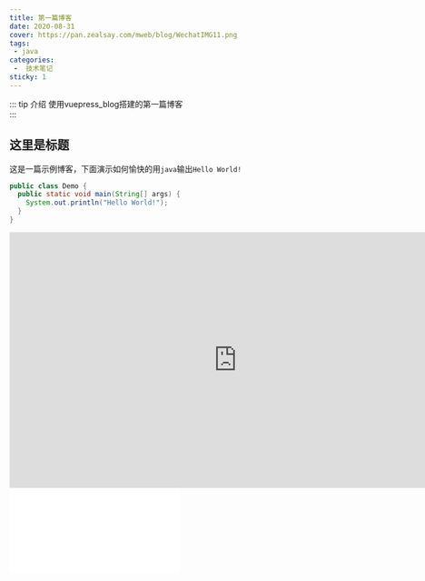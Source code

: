 ```yaml
---
title: 第一篇博客
date: 2020-08-31
cover: https://pan.zealsay.com/mweb/blog/WechatIMG11.png
tags:
 - java
categories:
 -  技术笔记
sticky: 1
---
```


::: tip 介绍
使用vuepress_blog搭建的第一篇博客<br>
:::

<!-- more -->


## 这里是标题

这是一篇示例博客，下面演示如何愉快的用`java`输出`Hello World!`


```java
public class Demo {
  public static void main(String[] args) {
    System.out.println("Hello World!");
  }
}	
```

<iframe 
    width="800" 
    height="450" 
    src="http://download.vlssu.com:10562/video/promo/宣传片头.mp4"
    frameborder="0" 
    allowfullscreen>
</iframe>

<iframe src="//player.bilibili.com/player.html?aid=252519732&bvid=BV1CY411H7Tk&cid=466538179&page=1" scrolling="no" border="0" frameborder="no" framespacing="0" allowfullscreen="true"> </iframe>

